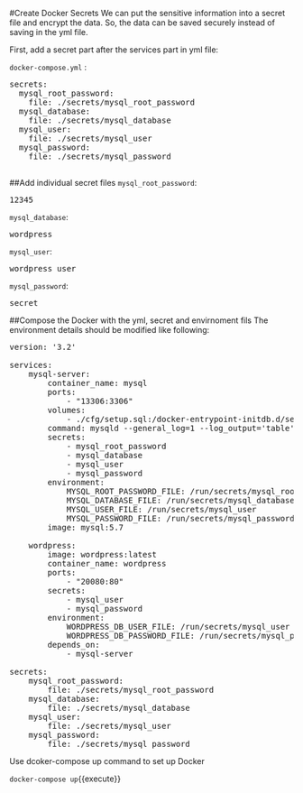 #Create Docker Secrets
We can put the sensitive information into a secret file and encrypt the data. So, the data can be saved securely instead of saving in the yml file.

First, add a secret part after the services part in yml file:

`docker-compose.yml` :
<pre>
secrets:
  mysql_root_password:
    file: ./secrets/mysql_root_password
  mysql_database:
    file: ./secrets/mysql_database
  mysql_user:
    file: ./secrets/mysql_user
  mysql_password:
    file: ./secrets/mysql_password

</pre>

##Add  individual secret files
`mysql_root_password`:
<pre class="file" data-target="clipboard">
12345
</pre>

`mysql_database`:
<pre class="file" data-target="clipboard">
wordpress
</pre>

`mysql_user`:
<pre class="file" data-target="clipboard">
wordpress_user
</pre>

`mysql_password`:
<pre class="file" data-target="clipboard">
secret
</pre>

##Compose the Docker with the yml, secret and envirnoment fils
The environment details should be modified like following:
<pre class="file" data-target="clipboard">
version: '3.2' 
 
services: 
    mysql-server: 
        container_name: mysql 
        ports: 
            - "13306:3306"    
        volumes:  
            - ./cfg/setup.sql:/docker-entrypoint-initdb.d/setup.sql
        command: mysqld --general_log=1 --log_output='table'
        secrets:
            - mysql_root_password
            - mysql_database
            - mysql_user
            - mysql_password
        environment: 
            MYSQL_ROOT_PASSWORD_FILE: /run/secrets/mysql_root_password 
            MYSQL_DATABASE_FILE: /run/secrets/mysql_database 
            MYSQL_USER_FILE: /run/secrets/mysql_user
            MYSQL_PASSWORD_FILE: /run/secrets/mysql_password
        image: mysql:5.7 
    
    wordpress: 
        image: wordpress:latest 
        container_name: wordpress 
        ports: 
            - "20080:80" 
        secrets:
            - mysql_user
            - mysql_password
        environment:
            WORDPRESS_DB_USER_FILE: /run/secrets/mysql_user 
            WORDPRESS_DB_PASSWORD_FILE: /run/secrets/mysql_password 
        depends_on: 
            - mysql-server 

secrets:
    mysql_root_password:
        file: ./secrets/mysql_root_password
    mysql_database:
        file: ./secrets/mysql_database
    mysql_user:
        file: ./secrets/mysql_user
    mysql_password:
        file: ./secrets/mysql_password
</pre>

Use dcoker-compose up command to set up Docker

`docker-compose up`{{execute}}



